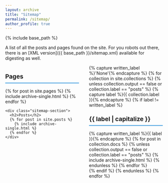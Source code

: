 ```yaml
---
layout: archive
title: "Sitemap"
permalink: /sitemap/
author_profile: true
---
```


{% include base_path %}

<style>
.sitemap-container {
  display: grid;
  grid-template-columns: 1fr 1fr;
  gap: 2rem;
  margin-left: 0;
  width: 100%;
}

.sitemap-column {
  min-height: 0;
}

.sitemap-section h2 {
  margin-top: 1.5rem;
  margin-bottom: 1rem;
  font-size: 1.2rem;
  border-bottom: 2px solid #3498db;
  padding-bottom: 0.5rem;
}

@media (max-width: 768px) {
  .sitemap-container {
    grid-template-columns: 1fr;
    gap: 1rem;
  }
}
</style>

<p>A list of all the posts and pages found on the site. For you robots out there, there is an [XML version]({{ base_path }}/sitemap.xml) available for digesting as well.</p>

<div class="sitemap-container">
  <div class="sitemap-column">
    <div class="sitemap-section">
      <h2>Pages</h2>
      {% for post in site.pages %}
        {% include archive-single.html %}
      {% endfor %}
    </div>

    <div class="sitemap-section">
      <h2>Posts</h2>
      {% for post in site.posts %}
        {% include archive-single.html %}
      {% endfor %}
    </div>
  </div>

  <div class="sitemap-column">
    {% capture written_label %}'None'{% endcapture %}
    {% for collection in site.collections %}
    {% unless collection.output == false or collection.label == "posts" %}
      {% capture label %}{{ collection.label }}{% endcapture %}
      {% if label != written_label %}
        <div class="sitemap-section">
          <h2>{{ label | capitalize }}</h2>
          {% capture written_label %}{{ label }}{% endcapture %}
          {% for post in collection.docs %}
            {% unless collection.output == false or collection.label == "posts" %}
            {% include archive-single.html %}
            {% endunless %}
          {% endfor %}
        </div>
      {% endif %}
    {% endunless %}
    {% endfor %}
  </div>
</div>
